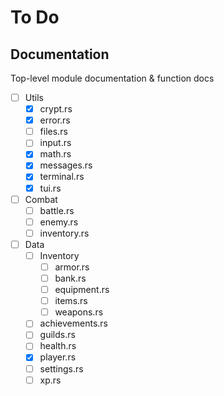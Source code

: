 # To Do

## Documentation

Top-level module documentation & function docs

- [ ] Utils
  - [x] crypt.rs
  - [x] error.rs
  - [ ] files.rs
  - [ ] input.rs
  - [x] math.rs
  - [x] messages.rs
  - [x] terminal.rs
  - [x] tui.rs
- [ ] Combat
  - [ ] battle.rs
  - [ ] enemy.rs
  - [ ] inventory.rs
- [ ] Data
  - [ ] Inventory
    - [ ] armor.rs
    - [ ] bank.rs
    - [ ] equipment.rs
    - [ ] items.rs
    - [ ] weapons.rs
  - [ ] achievements.rs
  - [ ] guilds.rs
  - [ ] health.rs
  - [x] player.rs
  - [ ] settings.rs
  - [ ] xp.rs

